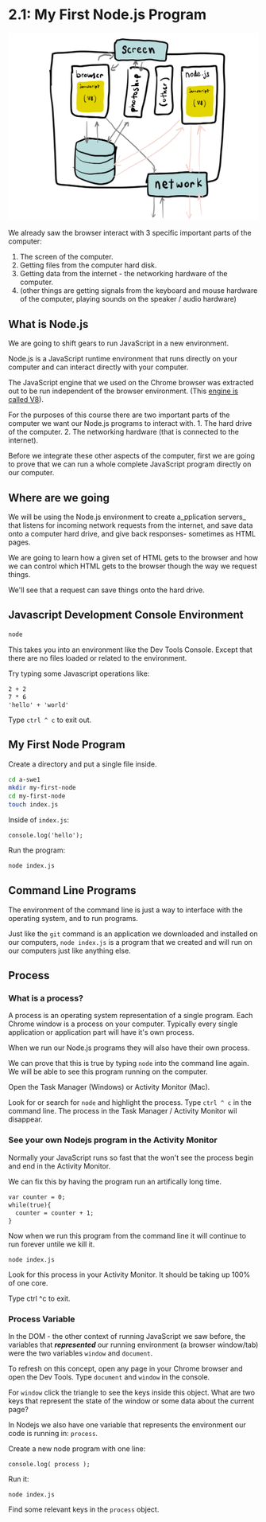 # 2.1: My First Node.js Program

![In green, the hardware parts of the computer that are abstracted by the operating system: The monitor, the hard drive and the network hardware.](../.gitbook/assets/my-document-8-%20%281%29.jpg)

We already saw the browser interact with 3 specific important parts of the computer:

1. The screen of the computer.
2. Getting files from the computer hard disk.
3. Getting data from the internet - the networking hardware of the computer.
4. \(other things are getting signals from the keyboard and mouse hardware of the computer, playing sounds on the speaker / audio hardware\)

## What is Node.js

We are going to shift gears to run JavaScript in a new environment.

Node.js is a JavaScript runtime environment that runs directly on your computer and can interact directly with your computer.

The JavaScript engine that we used on the Chrome browser was extracted out to be run independent of the browser environment. \(This [engine is called V8](https://en.wikipedia.org/wiki/V8_%28JavaScript_engine%29)\).

For the purposes of this course there are two important parts of the computer we want our Node.js programs to interact with. 1. The hard drive of the computer. 2. The networking hardware \(that is connected to the internet\).

Before we integrate these other aspects of the computer, first we are going to prove that we can run a whole complete JavaScript program directly on our computer.

## Where are we going

We will be using the Node.js environment to create a_pplication servers_ that listens for incoming network requests from the internet, and save data onto a computer hard drive, and give back responses- sometimes as HTML pages.

We are going to learn how a given set of HTML gets to the browser and how we can control which HTML gets to the browser though the way we request things.

We'll see that a request can save things onto the hard drive.

## Javascript Development Console Environment

```bash
node
```

This takes you into an environment like the Dev Tools Console. Except that there are no files loaded or related to the environment.

Try typing some Javascript operations like:

```text
2 + 2
7 * 6
'hello' + 'world'
```

Type `ctrl ^ c` to exit out.

## My First Node Program

Create a directory and put a single file inside.

```bash
cd a-swe1
mkdir my-first-node
cd my-first-node
touch index.js
```

Inside of `index.js`:

```text
console.log('hello');
```

Run the program:

```bash
node index.js
```

## Command Line Programs

The environment of the command line is just a way to interface with the operating system, and to run programs.

Just like the `git` command is an application we downloaded and installed on our computers, `node index.js` is a program that we created and will run on our computers just like anything else.

## Process

### What is a process?

A process is an operating system representation of a single program. Each Chrome window is a process on your computer. Typically every single application or application part will have it's own process.

When we run our Node.js programs they will also have their own process.

We can prove that this is true by typing `node` into the command line again. We will be able to see this program running on the computer.

Open the Task Manager \(Windows\) or Activity Monitor \(Mac\).

Look for or search for `node` and highlight the process. Type `ctrl ^ c` in the command line. The process in the Task Manager / Activity Monitor wil disappear.

### See your own Nodejs program in the Activity Monitor

Normally your JavaScript runs so fast that the won't see the process begin and end in the Activity Monitor.

We can fix this by having the program run an artifically long time.

```text
var counter = 0;
while(true){
  counter = counter + 1;
}
```

Now when we run this program from the command line it will continue to run forever untile we kill it.

```text
node index.js
```

Look for this process in your Activity Monitor. It should be taking up 100% of one core.

Type ctrl ^c to exit.

### Process Variable

In the DOM - the other context of running JavaScript we saw before, the variables that _**represented**_ our running environment \(a browser window/tab\) were the two variables `window` and `document`.

To refresh on this concept, open any page in your Chrome browser and open the Dev Tools. Type `document` and `window` in the console.

For `window` click the triangle to see the keys inside this object. What are two keys that represent the state of the window or some data about the current page?

In Nodejs we also have one variable that represents the environment our code is running in: `process`.

Create a new node program with one line:

```text
console.log( process );
```

Run it:

```text
node index.js
```

Find some relevant keys in the `process` object.

